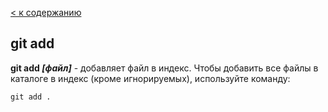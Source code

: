 [< к содержанию](./read.md)
## git add

**git add *[файл]*** - добавляет файл в индекс. 
Чтобы добавить все файлы в каталоге в индекс (кроме игнорируемых), используйте команду:

``` bash=
git add .
```